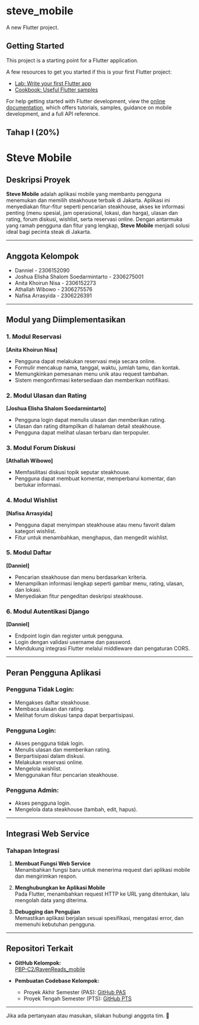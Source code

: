 # steve_mobile

A new Flutter project.

## Getting Started

This project is a starting point for a Flutter application.

A few resources to get you started if this is your first Flutter project:

- [Lab: Write your first Flutter app](https://docs.flutter.dev/get-started/codelab)
- [Cookbook: Useful Flutter samples](https://docs.flutter.dev/cookbook)

For help getting started with Flutter development, view the
[online documentation](https://docs.flutter.dev/), which offers tutorials,
samples, guidance on mobile development, and a full API reference.

Tahap I (20%)
---

# Steve Mobile

## **Deskripsi Proyek**
**Steve Mobile** adalah aplikasi mobile yang membantu pengguna menemukan dan memilih steakhouse terbaik di Jakarta. Aplikasi ini menyediakan fitur-fitur seperti pencarian steakhouse, akses ke informasi penting (menu spesial, jam operasional, lokasi, dan harga), ulasan dan rating, forum diskusi, wishlist, serta reservasi online. Dengan antarmuka yang ramah pengguna dan fitur yang lengkap, **Steve Mobile** menjadi solusi ideal bagi pecinta steak di Jakarta.

---

## **Anggota Kelompok**
- Danniel - 2306152090  
- Joshua Elisha Shalom Soedarmintarto - 2306275001  
- Anita Khoirun Nisa - 2306152273  
- Athallah Wibowo - 2306275576  
- Nafisa Arrasyida - 2306226391  

---

## **Modul yang Diimplementasikan**
### 1. **Modul Reservasi**  
**[Anita Khoirun Nisa]**  
- Pengguna dapat melakukan reservasi meja secara online.  
- Formulir mencakup nama, tanggal, waktu, jumlah tamu, dan kontak.  
- Memungkinkan pemesanan menu unik atau request tambahan.  
- Sistem mengonfirmasi ketersediaan dan memberikan notifikasi.

### 2. **Modul Ulasan dan Rating**  
**[Joshua Elisha Shalom Soedarmintarto]**  
- Pengguna login dapat menulis ulasan dan memberikan rating.  
- Ulasan dan rating ditampilkan di halaman detail steakhouse.  
- Pengguna dapat melihat ulasan terbaru dan terpopuler.

### 3. **Modul Forum Diskusi**  
**[Athallah Wibowo]**  
- Memfasilitasi diskusi topik seputar steakhouse.  
- Pengguna dapat membuat komentar, memperbarui komentar, dan bertukar informasi.  

### 4. **Modul Wishlist**  
**[Nafisa Arrasyida]**  
- Pengguna dapat menyimpan steakhouse atau menu favorit dalam kategori wishlist.  
- Fitur untuk menambahkan, menghapus, dan mengedit wishlist.  

### 5. **Modul Daftar**  
**[Danniel]**  
- Pencarian steakhouse dan menu berdasarkan kriteria.  
- Menampilkan informasi lengkap seperti gambar menu, rating, ulasan, dan lokasi.  
- Menyediakan fitur pengeditan deskripsi steakhouse.

### 6. **Modul Autentikasi Django**  
**[Danniel]**  
- Endpoint login dan register untuk pengguna.  
- Login dengan validasi username dan password.  
- Mendukung integrasi Flutter melalui middleware dan pengaturan CORS.  

---

## **Peran Pengguna Aplikasi**
### **Pengguna Tidak Login:**
- Mengakses daftar steakhouse.  
- Membaca ulasan dan rating.  
- Melihat forum diskusi tanpa dapat berpartisipasi.

### **Pengguna Login:**
- Akses pengguna tidak login.  
- Menulis ulasan dan memberikan rating.  
- Berpartisipasi dalam diskusi.  
- Melakukan reservasi online.  
- Mengelola wishlist.  
- Menggunakan fitur pencarian steakhouse.

### **Pengguna Admin:**
- Akses pengguna login.  
- Mengelola data steakhouse (tambah, edit, hapus).

---

## **Integrasi Web Service**
### **Tahapan Integrasi**
1. **Membuat Fungsi Web Service**  
   Menambahkan fungsi baru untuk menerima request dari aplikasi mobile dan mengirimkan respon.  

2. **Menghubungkan ke Aplikasi Mobile**  
   Pada Flutter, menambahkan request HTTP ke URL yang ditentukan, lalu mengolah data yang diterima.  

3. **Debugging dan Pengujian**  
   Memastikan aplikasi berjalan sesuai spesifikasi, mengatasi error, dan memenuhi kebutuhan pengguna.  

---

## **Repositori Terkait**
- **GitHub Kelompok:**  
  [PBP-C2/RavenReads_mobile](https://github.com/PBP-C2/RavenReads_mobile)

- **Pembuatan Codebase Kelompok:**  
  - Proyek Akhir Semester (PAS): [GitHub PAS](https://github.com/PBP-E03/TK-PAS-E03)  
  - Proyek Tengah Semester (PTS): [GitHub PTS](https://github.com/PBP-E03/TK1-PBP)  

---

Jika ada pertanyaan atau masukan, silakan hubungi anggota tim. 🎉  
